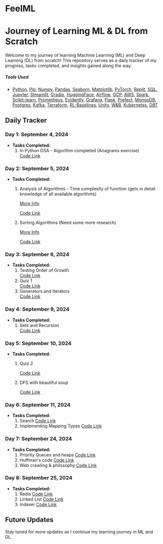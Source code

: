 # FeelML
# Journey of Learning ML & DL from Scratch

Welcome to my journey of learning Machine Learning (ML) and Deep Learning (DL) from scratch! This repository serves as a daily tracker of my progress, tasks completed, and insights gained along the way.

##### Tools Used 
- [Python](https://www.python.org/downloads/), [Pip](https://pip.pypa.io/en/stable/installation/), [Numpy](https://numpy.org/), [Pandas](https://pandas.pydata.org/), [Seaborn](https://seaborn.pydata.org/), [Matplotlib](https://matplotlib.org/), [PyTorch](https://pytorch.org/), [Replit](https://replit.com/), [SQL](https://www.w3schools.com/sql/), [Jupyter](https://jupyter.org/), [Streamlit](https://streamlit.io/), [Gradio](https://www.gradio.app/), [HuggingFace](https://huggingface.co/docs), [Airflow](https://airflow.apache.org/), [GCP](https://cloud.google.com/), [AWS](https://aws.amazon.com/), [Spark](https://spark.apache.org/), [Scikit-learn](https://scikit-learn.org/stable/), [Prometheus](https://prometheus.io/), [Evidently](https://www.evidentlyai.com/), [Grafana](https://grafana.com/), [Flask](https://flask.palletsprojects.com/en/2.2.x/), [Prefect](https://www.prefect.io/), [MongoDB](https://www.mongodb.com/), [Postgres](https://www.postgresql.org/), [Kafka](https://kafka.apache.org/), [Terraform](https://www.terraform.io/), [RL-Baselines](https://github.com/DLR-RM/rl-baselines3-zoo), [Unity](https://unity.com/), [W&B](https://wandb.ai/site), [Kubernetes](https://kubernetes.io/), [DBT](https://www.getdbt.com/)


## Daily Tracker

### Day 1: September 4, 2024
- **Tasks Completed:**
  1. In Python DSA - Algorithm completed (Anagrams exercise)  
     [Code Link](https://github.com/dishit2141/FeelML/blob/main/code/Day-1-ML-Algorithm.ipynb)

### Day 2: September 5, 2024
- **Tasks Completed:**
  1. Analysis of Algorithms - Time complexity of function (gets in detail knowledge of all available algorithms)
     
     [More Info](https://en.wikipedia.org/wiki/Analysis_of_algorithms)
     
     [Code Link](https://github.com/dishit2141/FeelML/blob/main/code/Day-2-ML-Analysis-of-Algorithm.ipynb)
  2. Sorting Algorithms (Need some more research)
     
     [More Info](http://en.wikipedia.org/wiki/Sorting_algorithm)
     
     [Code Link](https://github.com/dishit2141/FeelML/blob/main/code/Day-2-ML-Analysis-of-Algorithm.ipynb)

### Day 3: September 6, 2024
- **Tasks Completed:**
  1. Testing Order of Growth  
     [Code Link](https://github.com/dishit2141/FeelML/blob/main/code/Day-3-ML.ipynb)
  2. Quiz 1  
     [Code Link](https://github.com/dishit2141/FeelML/blob/main/code/quiz01.ipynb)
  3. Generators and Iterators  
     [Code Link](https://github.com/dishit2141/FeelML/blob/main/code/Day-3-ML-TOG%26Generators%26Iterators.ipynb)

### Day 4: September 9, 2024
- **Tasks Completed:**
  1. Sets and Recursion  
     [Code Link](https://github.com/dishit2141/FeelML/blob/main/code/Day-4-ML-Sets%26Recursion.ipynb)

### Day 5: September 10, 2024
- **Tasks Completed:**
  1. Quiz 2
     
     [Code Link](https://github.com/dishit2141/FeelML/blob/main/code/quiz02.ipynb)
  3. DFS with beautiful soup
     
     [Code Link](https://github.com/dishit2141/FeelML/blob/main/code/Day-5-ML-DFS-with-bs4.ipynb)

### Day 6: September 11, 2024
- **Tasks Completed:**
  1. Search
     [Code Link](https://github.com/dishit2141/FeelML/blob/main/code/Day-6-ML-Search%26Mapping%20types.ipynb)
  2. Implementing Mapping Types
     [Code Link](https://github.com/dishit2141/FeelML/blob/main/code/Day-6-ML-Search%26Mapping%20types.ipynb)

### Day 7: September 24, 2024
- **Tasks Completed:**
  1. Priority Queues and heaps 
     [Code Link](https://github.com/dishit2141/FeelML/blob/main/code/Day-7-Prio-Queues-heaps%26huffmancode-webcrawling)
  2. Huffman's code
     [Code Link](https://github.com/dishit2141/FeelML/blob/main/code/Day-7-Prio-Queues-heaps%26huffmancode-webcrawling)
  3. Web crawling & philosophy 
     [Code Link](https://github.com/dishit2141/FeelML/blob/main/code/Day-7-Prio-Queues-heaps%26huffmancode-webcrawling)

### Day 8: September 25, 2024
- **Tasks Completed:**
  1. Redis 
     [Code Link](https://github.com/dishit2141/FeelML/blob/main/code/Day-8-Redis-LinkedList-Indexer.ipynb)
  2. Linked List
     [Code Link](https://github.com/dishit2141/FeelML/blob/main/code/Day-8-Redis-LinkedList-Indexer.ipynb)
  3. Indexer 
     [Code Link](https://github.com/dishit2141/FeelML/blob/main/code/Day-8-Redis-LinkedList-Indexer.ipynb)

## Future Updates
Stay tuned for more updates as I continue my learning journey in ML and DL.